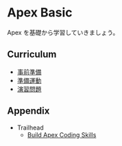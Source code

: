 # Apex Basic

Apex を基礎から学習していきましょう。

## Curriculum

- [事前準備](https://github.com/takahitomiyamoto/apex-basic/wiki/Prerequisite)
- [準備運動](https://github.com/takahitomiyamoto/apex-basic/wiki/Warm-up)
- [演習問題](https://github.com/takahitomiyamoto/apex-basic/wiki/Exercises)

## Appendix

- Trailhead
  - [Build Apex Coding Skills](https://trailhead.salesforce.com/ja/content/learn/trails/build-apex-coding-skills)
